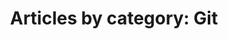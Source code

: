 ---
layout: blog_by_category
title: 'Articles by category: Git'
category: git
permalink: "/blog/category/git/"
image: /assets/images/photos/photo-10.jpg
tagline: "<br>Our Blog"
---